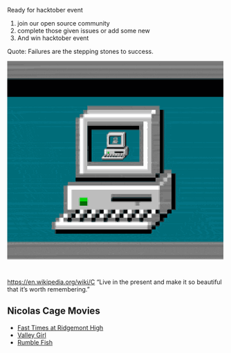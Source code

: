 Ready for hacktober event
1. join our open source community
2. complete those given issues or add some new
3. And win hacktober event

Quote: Failures are the stepping stones to success.

![](giphy.gif)
https://en.wikipedia.org/wiki/C
“Live in the present and make it so beautiful that it’s worth remembering.”

## Nicolas Cage Movies

* [Fast Times at Ridgemont High](https://en.wikipedia.org/wiki/Fast_Times_at_Ridgemont_High)
* [Valley Girl](https://en.wikipedia.org/wiki/Valley_Girl_(1983_film))
* [Rumble Fish](https://en.wikipedia.org/wiki/Rumble_Fish)